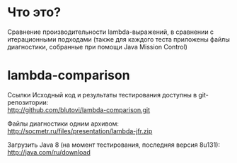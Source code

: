 # Что это?
Сравнение производительности lambda-выражений, в сравнении с итерационными подходами (также для каждого теста приложены файлы диагностики, собранные при помощи Java Mission Control)

# lambda-comparison
Ссылки
Исходный код и результаты тестирования доступны в git-репозитории:<br>
http://github.com/blutovi/lambda-comparison.git

Файлы диагностики одним архивом:<br>
http://socmetr.ru/files/presentation/lambda-jfr.zip

Загрузить Java 8 (на момент тестирования, последняя версия 8u131):<br>
http://java.com/ru/download